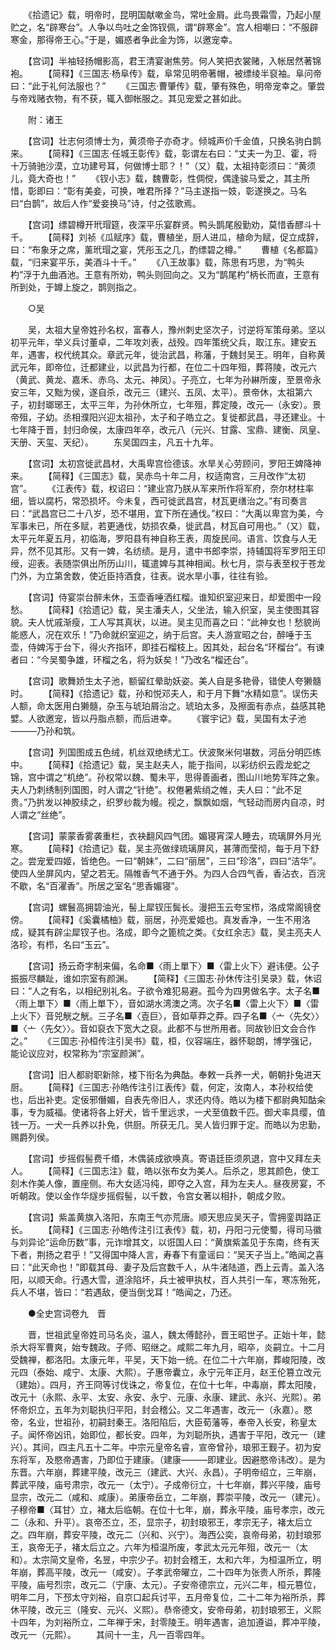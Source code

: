 <!-- { "loadSidebar": true } -->
　　《拾遗记》载，明帝时，昆明国献嗽金鸟，常吐金屑。此鸟畏霜雪，乃起小屋贮之，名“辟寒台”。人争以鸟吐之金饰钗佩，谓“辟寒金”。宫人相嘲曰：“不服辟寒金，那得帝王心。”于是，媚惑者争此金为饰，以邀宠幸。

　　【宫词】半袖轻扬帽影高，君王清宴谢焦劳。何人笑把衣裳赌，入帐居然著锦袍。
　　【简释】《三国志·杨阜传》载，阜常见明帝著帽，被缥绫半裒袖。阜问帝曰：“此于礼何法服也？”
　　《三国志·曹肇传》载，肇有殊色，明帝宠幸之。肇尝与帝戏赌衣物，有不获，辄入御帐服之。其见宠爱之甚如此。

　　附：诸王

　　【宫词】壮志何须博士为，黄须帝子亦奇才。倾城声价千金值，只换名驹白鹊来。
　　【简释】《三国志·任城王彰传》载，彰谓左右曰：“丈夫一为卫、霍，将十万骑驰沙漠，立功建号耳，何做博士耶？！”（又）载，太祖持彰须曰：“黄须儿，竟大奇也！”
　　《钗小志》载，魏曹彰，性倜傥，偶逢骏马爱之，其主所惜，彰即曰：“彰有美妾，可换，唯君所择？”马主遂指一妓，彰遂换之。马名曰“白鹊”，故后人作“爱妾换马”诗，付之弦歌焉。

　　【宫词】缥碧樽开玳瑁筵，夜深平乐宴群贤。鸭头鹊尾殷勤劝，莫惜香醪斗十千。
　　【简释】刘祯《瓜赋序》载，曹植坐，厨人进瓜，植命为赋，促立成辞，曰：“布象牙之席，薰玳瑁之宴，凭彤玉之几，酌缥碧之樽。”
　　曹植《名都篇》载，“归来宴平乐，美酒斗十千。”
　　《八王故事》载，陈思有巧思，为“鸭头杓”浮于九曲酒池。王意有所劝，鸭头则回向之。又为“鹊尾杓”柄长而直，王意有所到处，于罇上旋之，鹊则指之。

　　○吴

　　吴，太祖大皇帝姓孙名权，富春人，豫州刺史坚次子，讨逆将军策母弟。坚以初平元年，举义兵讨董卓，二年攻刘表，战殁。四年策统父兵，取江东。建安五年，遇害，权代统其众。章武元年，徙治武昌，称藩，于魏封吴王。明年，自称黄武元年，即帝位，迁都建业，以武昌为行都，在位二十四年殂，葬蒋陵，改元六（黄武、黄龙、嘉禾、赤乌、太元、神凤）。子亮立，七年为孙綝所废，至景帝永安三年，又黜为侯，遂自杀，改元三（建兴、五凤、太平）。景帝休，太祖第六子，初封瑯琊王，太平三年，为孙休所立，七年殂，葬定陵，改元—（永安）。景帝殂，子幼。丞相濮阳兴迎太祖孙，太子和子皓立之。复徙都武昌，寻还建业。十七年降于晋，封归命侯，太康四年卒，改元八（元兴、甘露、宝鼎、建衡、凤皇、天册、天玺、天纪）。
　　东吴国四主，凡五十九年。

　　【宫词】太初宫徙武昌材，大禹卑宫俭德该。水旱关心劳顾问，罗阳王婢降神来。
　　【简释】《三国志》载，吴赤鸟十年二月，权适南宫，三月改作“太初宫”。
　　《江表传》载，权诏曰：“建业宫乃朕从军来所作将军府，奈尔材柱率细，皆以腐朽，常恐损坏。今未复，西可徙武昌宫，材瓦更缮治之。”有司奏言曰：“武昌宫已二十八岁，恐不堪用，宜下所在通伐。”权曰：“大禹以卑宫为美，今军事未已，所在多赋，若更通伐，妨损农桑，徙武昌，材瓦自可用也。”（又）载，太平元年夏五月，初临海，罗阳县有神自称王表，周旋民间。语言、饮食与人无异，然不见其形。又有一婢，名纺绩。是月，遣中书郎李崇，持辅国将军罗阳王印绶，迎表。表随崇俱出所历山川，辄遣婢与其神相闻。秋七月，崇与表至权于苍龙门外，为立第舍数，使近臣持酒食，往表。说水旱小事，往往有验。

　　【宫词】侍宴崇台醉未休，玉壶香唾洒红榴。谁知织室迎来日，却爱图中一段愁。
　　【简释】《拾遗记》载，吴主潘夫人，父坐法，输入织室，吴主使图其容貌。夫人忧戚渐瘦，工人写其真状，以进。吴主见而喜之曰：“此神女也！愁貌尚能惑人，况在欢乐！”乃命就织室迎之，纳于后宫。夫人游宣昭之台，醉唾于玉壶，侍婢泻于台下，得火齐指环，即挂石榴枝上。因其处，起台名“环榴台”。有谏者曰：“今吴蜀争雄，环榴之名，将为妖矣！”乃改名“榴还台”。

　　【宫词】歌舞娇生太子池，额留红晕助妖姿。美人自是多艳骨，错使人夸獭髓时。
　　【简释】《拾遗记》载，孙和悦邓夫人，和于月下舞“水精如意”。误伤夫人额，命太医用白獭髓，杂玉与琥珀屑治之。琥珀太多，及擦面有赤点，益感其艳嬖。人欲邀宠，皆以丹脂点额，而后进幸。
　　《寰宇记》载，吴国有太子池———乃孙和筑。

　　【宫词】列国图成五色绒，机丝双绝绣尤工。伏波聚米何堪数，河岳分明匹练中。
　　【简释】《拾遗记》载，吴主赵夫人，能于指间，以彩纺织云霞龙蛇之锦，宫中谓之“机绝”。孙权常以魏、蜀未平，思得善画者，图山川地势军阵之象。夫人乃刺绣制列国图，时人谓之“针绝”。权倦暑紫绡之帷，夫人曰：“此不足贵。”乃扸发以神胶续之，织罗纱裁为幔。视之，飘飘如烟，气轻动而房内自凉，时人谓之“丝绝”。

　　【宫词】蒙蒙香雾袭重栏，衣袂翻风四气团。媚寝宵深人睡去，琉璃屏外月光寒。
　　【简释】《拾遗记》载，吴主亮做绿琉璃屏风，甚薄而莹彻，每于月下舒之。尝宠爱四姬，皆绝色。一曰“朝妹”，二曰“丽居”，三曰“珍洛”，四曰“洁华”。使四人坐屏风内，望之若无。隔帷香气不通于外。为四人合四气香，香沾衣，百浣不歇，名“百濯香”。所居之室名“思香媚寝”。

　　【宫词】螺鬟高拥碧油光，髻上犀钗压鬓长。漫把玉云夸宝栉，洛成常阁镜奁傍。
　　【简释】《奚囊橘柚》载，丽居，孙亮爱姬也。真发香净，一生不用洛成，疑其有辟尘犀钗子也。洛成，即今之篦梳之类。《女红余志》载，吴主亮夫人洛珍，有栉，名曰“玉云”。

　　【宫词】扬云奇字制来偏，名命■〈雨上單下〉■〈雷上火下〉避讳便。公子振振尽麟趾，谁如宗室有颜渊。
　　【简释】《三国志·孙休传注引吴录》载，休诏曰：“人之有名，以相纪别礼名。子欲令难犯易避。孤今为四男做名字。太子名■〈雨上單下〉■〈雨上單下〉，音如湖水湾澳之湾。次子名■〈雷上火下〉■〈雷上火下〉音兕觥之觥。三子名■〈壴巨〉，音如草莽之莽。四子名■〈亠〈先攵〉〉■〈亠〈先攵〉〉。音如裒衣下宽大之裒。此都不与世所用者。同故钞旧文会合作之。”
　　《三国志·孙桓传注引吴书》载，桓，仪容端庄，器怀聪朗，博学强记，能论议应对，权常称为“宗室颜渊”。

　　【宫词】旧人都尉职新除，楼下衔名为典酤。奉敕一兵养一犬，朝朝扑兔进天厨。
　　【简释】《三国志·孙皓传注引江表传》载，何定，汝南人，本孙权给使也，后出补吏。定佞邪僭媚，自表先帝旧人，求还内侍。皓以为楼下都尉典知酤籴事，专为威福。使诸将各上好犬，皆千里远求，一犬至值数千匹。御犬率具缨，值钱一万。一犬一兵养以扑免，供厨。所获无几。吴人皆归罪于定。而皓以为忠勤，赐爵列侯。

　　【宫词】步摇假髻费千缗，木偶装成欲唤真。寄语廷臣须夙退，宫中又拜左夫人。
　　【简释】《三国志注》载，皓以张布女为美人。后杀之，思其颜色，使工刻木作美人像，置座侧。布大女适冯纯，即夺之入宫，拜为左夫人。昼夜房宴，不听朝政。使以金作华燧步摇假髻，以千数，令宫女著以相扑，朝成夕败。

　　【宫词】紫盖黄旗入洛阳，东南王气亦荒唐。顺天思应吴天子，雪拥銮舆路正长。
　　【简释】《三国志·孙皓传注引江表传》载，初，丹阳刁元使蜀，得司马徽与刘异论“运命历数”事，元诈增其文，以诳国人曰：“黄旗紫盖见于东南，终有天下者，荆扬之君乎！”又得国中降人言，寿春下有童谣曰：“吴天子当上。”皓闻之喜曰：“此天命也！”即载其母、妻子及后宫数千人，从牛渚陆道，西上云青。盖入洛阳，以顺天命。行遇大雪，道涂陷坏，兵士被甲执杖，百人共引一车，寒冻殆死，兵人不堪，皆曰：“若遇敌，便当倒戈耳！”皓闻之，乃还。

　　●全史宫词卷九　晋

　　晋，世祖武皇帝姓司马名炎，温人，魏太傅懿孙，晋王昭世子。正始十年，懿杀大将军曹爽，始专魏政。子师、昭继之。咸熙二年九月，昭卒，炎嗣立。十二月受魏禅，都洛阳。太康元年，平吴，天下始一统。在位二十六年崩，葬峻阳陵，改元四（泰始、咸宁、太康、大熙）。子惠帝囊立，永宁元年正月，赵王伦篡立改元（建始）。四月，齐王冏等讨伐诛之，帝复位，在位十七年，中毒崩，葬太阳陵，改元十（永熙、永平、太安、永安、永宁、元康、永康、建武、永兴、光熙）。弟怀帝炽立，五年为刘聪执归平阳，封会稽公。又二年遇害，改元一（永嘉）。愍帝，名业，世祖孙，初嗣封秦王。洛阳陷后，大臣荀藩等，奉帝入长安，称皇太子。闻怀帝凶讯，始即位，都长安。四年，为刘聪所执，遇害于平阳，改元一（建兴）。其间，四主凡五十二年。中宗元皇帝名睿，宣帝曾孙，琅邪王觐子。初为安东将军，及愍帝遇害，乃即位于建康。（建康———即建业。因避愍帝讳改）。是为东晋。六年崩，葬建平陵，改元三（建武、大兴、永昌）。子明帝绍立，三年崩，葬武平陵，庙号肃宗，改元一（太宁）。子成帝衍立，十七年崩，葬兴平陵，庙号显宗，改元二（咸和、咸康）。弟康帝岳立，二年崩，葬崇平陵，改元一（建元）。子穆帝■〈耳甘〉立，褚太后临朝。在位十七年，崩，葬永平陵，庙号孝宗，改元二（永和、升平）。哀帝丕立，丕，显宗子，初封琅邪王，孝宗无子，褚太后立之。四年崩，葬安平陵，改元二（兴和、兴宁）。海西公奕，哀帝母弟，初封琅邪王，哀帝无子，褚太后立之。六年为桓温所废，孝武太元元年殂，改元一（太和）。太宗简文皇帝，名昱，中宗少子。初封会稽王，太和六年，为桓温所立，明年崩，葬高平陵，改元一（咸安）。子孝武帝曜立，二十四年为张贵人所杀，葬隆平陵，庙号烈宗，改元二（宁康、太元）。子安帝德宗立，元兴二年，桓元篡位，明年二月，下邳太守刘裕，自京口起兵讨平，五月帝复位，二十二年为裕所杀，葬休平陵，改元三（隆安、元兴、义熙）。恭帝德文，安帝母弟，初封琅邪王，义熙十四年，为刘裕所立，二年禅于宋，封零陵王。明年遇害，追加遵谥，葬冲平陵，改元一（元熙）。
　　其间十一主，凡一百零四年。

